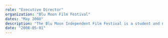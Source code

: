 ```yaml
---
role: "Executive Director"
organization: "Blu Moon Film Festival"
dates: "May 2008"
description: "The Blu Moon Independent Film Festival is a student and non-profit organized, donation funded, community involved independent film festival designed to showcase up and coming films and educate young film makers with workshops from industry professionals."
date: "2008-05-01"
---
```

